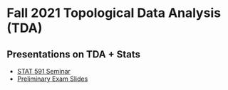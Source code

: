# Fall 2021 Topological Data Analysis (TDA)
## Presentations on TDA + Stats
- [STAT 591 Seminar](seminarF21/)
- [Preliminary Exam Slides](PrelimExamSlides/)